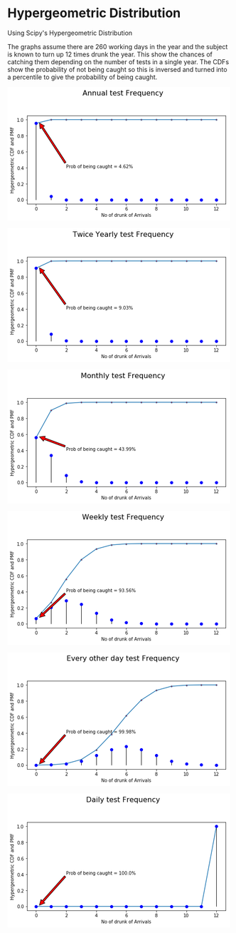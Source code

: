 # Hypergeometric Distribution
Using Scipy's Hypergeometric Distribution

The graphs assume there are 260 working days in the year and the subject is known to turn up 12 times drunk the year. This show the chances of catching them depending on the number of tests in a single year. The CDFs show the probability of not being caught so this is inversed and turned into a percentile to give the probability of being caught.


![Annual Tests](images/hypergeom_annual.png)


![Twice Yearly Tests](images/hypergeom_twice.png)


![Monthly Tests](images/hypergeom_monthly.png)


![Weekly Tests](images/hypergeom_weekly.png)


![Tests Every other day](images/hypergeom_1in2.png)


![Daily](images/hypergeom_daily.png)
